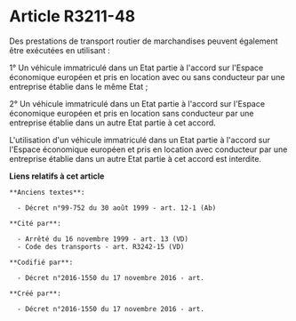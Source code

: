 # Article R3211-48

Des prestations de transport routier de marchandises peuvent également être exécutées en utilisant :

1° Un véhicule immatriculé dans un Etat partie à l'accord sur l'Espace économique européen et pris en location avec ou sans
conducteur par une entreprise établie dans le même Etat ;

2° Un véhicule immatriculé dans un Etat partie à l'accord sur l'Espace économique européen et pris en location sans
conducteur par une entreprise établie dans un autre Etat partie à cet accord.

L'utilisation d'un véhicule immatriculé dans un Etat partie à l'accord sur l'Espace économique européen et pris en location
avec conducteur par une entreprise établie dans un autre Etat partie à cet accord est interdite.

**Liens relatifs à cet article**

	**Anciens textes**:

	  - Décret n°99-752 du 30 août 1999 - art. 12-1 (Ab)

	**Cité par**:

	  - Arrêté du 16 novembre 1999 - art. 13 (VD)
	  - Code des transports - art. R3242-15 (VD)

	**Codifié par**:

	  - Décret n°2016-1550 du 17 novembre 2016 - art.

	**Créé par**:

	  - Décret n°2016-1550 du 17 novembre 2016 - art.
